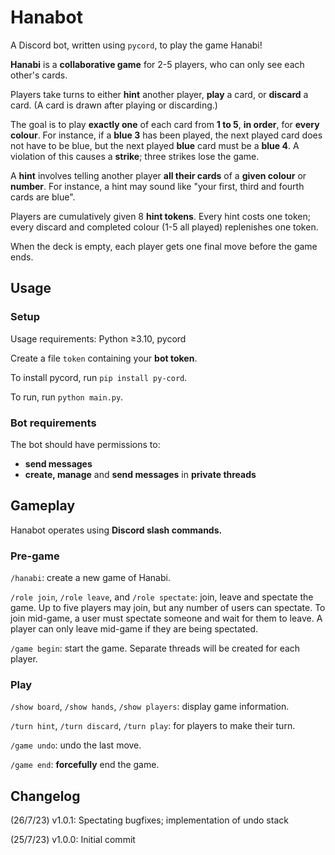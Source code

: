 # Hanabot

A Discord bot, written using `pycord`, to play the game Hanabi!

**Hanabi** is a **collaborative game** for 2-5 players, who can only see each other's cards. 

Players take turns to either **hint** another player, **play** a card, or **discard** a card. (A card is drawn after playing or discarding.)

The goal is to play **exactly one** of each card from **1 to 5**, **in order**, for **every colour**. For instance, if a **blue 3** has been played, the next played card does not have to be blue, but the next played **blue** card must be a **blue 4**. A violation of this causes a **strike**; three strikes lose the game.

A **hint** involves telling another player **all their cards** of a **given colour** or **number**. For instance, a hint may sound like "your first, third and fourth cards are blue".

Players are cumulatively given 8 **hint tokens**. Every hint costs one token; every discard and completed colour (1-5 all played) replenishes one token.

When the deck is empty, each player gets one final move before the game ends.

## Usage

### Setup

Usage requirements: Python ≥3.10, pycord

Create a file `token` containing your **bot token**.

To install pycord, run `pip install py-cord`.

To run, run `python main.py`.

### Bot requirements

The bot should have permissions to: 
- **send messages**
- **create, manage** and **send messages** in **private threads**

## Gameplay

Hanabot operates using **Discord slash commands.** 

### Pre-game

`/hanabi`: create a new game of Hanabi.

`/role join`, `/role leave`, and `/role spectate`: join, leave and spectate the game. Up to five players may join, but any number of users can spectate. To join mid-game, a user must spectate someone and wait for them to leave. A player can only leave mid-game if they are being spectated.

`/game begin`: start the game. Separate threads will be created for each player.

### Play

`/show board`, `/show hands`, `/show players`: display game information.

`/turn hint`, `/turn discard`, `/turn play`: for players to make their turn.

`/game undo`: undo the last move.

`/game end`: **forcefully** end the game.

## Changelog

(26/7/23) v1.0.1: Spectating bugfixes; implementation of undo stack

(25/7/23) v1.0.0: Initial commit